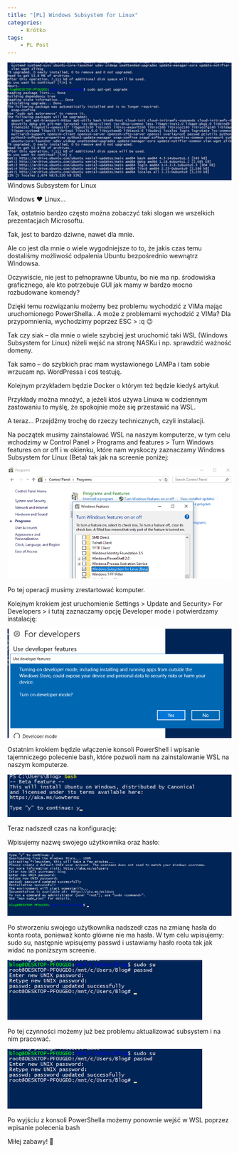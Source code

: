 ```yaml
---
title: "[PL] Windows Subsystem for Linux"
categories:
    - Krótko
tags:
    - PL Post
---
```

![[PL] Windows Subsystem for Linux](/assets/images/posts/windows-subsystem-for-linux/top.jpg)Windows Subsystem for Linux

Windows ❤ Linux…

Tak, ostatnio bardzo często można zobaczyć taki slogan we wszelkich prezentacjach Microsoftu.

Tak, jest to bardzo dziwne, nawet dla mnie.

Ale co jest dla mnie o wiele wygodniejsze to to, że jakis czas temu dostaliśmy możliwość odpalenia Ubuntu bezpośrednio wewnątrz Windowsa.

Oczywiście, nie jest to pełnoprawne Ubuntu, bo nie ma np. środowiska graficznego, ale kto potrzebuje GUI jak mamy w bardzo mocno rozbudowane komendy?

Dzięki temu rozwiązaniu możemy bez problemu wychodzić z VIMa mając uruchomionego PowerShella.. A może z problemami wychodzić z VIMa? Dla przypomnienia, wychodzimy poprzez ESC > :q 😉

Tak czy siak – dla mnie o wiele szybciej jest uruchomić taki WSL (Windows Subsystem for Linux) niżeli wejść na stronę NASKu i np. sprawdzić ważność domeny.

Tak samo – do szybkich prac mam wystawionego LAMPa i tam sobie wrzucam np. WordPressa i coś testuję.

Kolejnym przykładem będzie Docker o którym też będzie kiedyś artykuł.

Przykłady można mnożyć, a jeżeli ktoś używa Linuxa w codziennym zastowaniu to myślę, że spokojnie może się przestawić na WSL.

A teraz… Przejdźmy trochę do rzeczy technicznych, czyli instalacji.

Na początek musimy zainstalować WSL na naszym komputerze, w tym celu wchodzimy w Control Panel > Programs and features > Turn Windows features on or off i w okienku, które nam wyskoczy zaznaczamy Windows Subsystem for Linux (Beta) tak jak na screenie poniżej:

![[PL] Windows Subsystem for Linux](/assets/images/posts/windows-subsystem-for-linux/01.png)

Po tej operacji musimy zrestartować komputer.

Kolejnym krokiem jest uruchomienie Settings > Update and Security> For Developers > i tutaj zaznaczamy opcję Developer mode i potwierdzamy instalację:

![[PL] Windows Subsystem for Linux](/assets/images/posts/windows-subsystem-for-linux/02.png)

Ostatnim krokiem będzie włączenie konsoli PowerShell i wpisanie tajemniczego polecenie bash, które pozwoli nam na zainstalowanie WSL na naszym komputerze.

![[PL] Windows Subsystem for Linux](/assets/images/posts/windows-subsystem-for-linux/03.png)

Teraz nadszedł czas na konfigurację:

Wpisujemy nazwę swojego użytkownika oraz hasło:

![[PL] Windows Subsystem for Linux](/assets/images/posts/windows-subsystem-for-linux/04.png)

Po stworzeniu swojego użytkownika nadszedł czas na zmianę hasła do konta roota, ponieważ konto główne nie ma hasła. W tym celu wpisujemy: sudo su, następnie wpisujemy passwd i ustawiamy hasło roota tak jak widać na poniższym screenie.

![[PL] Windows Subsystem for Linux](/assets/images/posts/windows-subsystem-for-linux/05.png)

Po tej czynności możemy już bez problemu aktualizować subsystem i na nim pracować.

![[PL] Windows Subsystem for Linux](/assets/images/posts/windows-subsystem-for-linux/05.png)

Po wyjściu z konsoli PowerShella możemy ponownie wejść w WSL poprzez wpisanie polecenia bash

Miłej zabawy! 🙂
